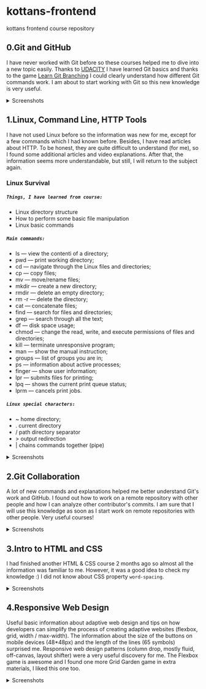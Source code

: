 # kottans-frontend
kottans frontend course repository

## 0.Git and GitHub
I have never worked with Git before so these courses helped me to dive into a new topic easily. Thanks to [UDACITY](https://classroom.udacity.com/courses/ud123) I have learned Git basics and thanks to the game [Learn Git Branching](https://learngitbranching.js.org/?locale=uk) I could clearly understand how different Git commands work. I am about to start working with Git so this new knowledge is very useful.

<details>
<summary>Screenshots</summary>

![](https://github.com/YuliiaHordiichuk/kottans-frontend/blob/main/task_git_github/udacity.png "UDACITY")
![](https://github.com/YuliiaHordiichuk/kottans-frontend/blob/main/task_git_github/learngitbranching.js.png "learngitbranching-1")
![](https://github.com/YuliiaHordiichuk/kottans-frontend/blob/main/task_git_github/learngitbranching.js-1.png "learngitbranching-2")
</details>

## 1.Linux, Command Line, HTTP Tools
I have not used Linux before so the information was new for me, except for a few commands which I had known before. Besides, I have read articles about HTTP. To be honest, they are quite difficult to understand (for me), so I found some additional articles and video explanations. After that, the information seems more understandable, but still, I will return to the subject again. 

### Linux Survival

##### `Things, I have learned from course:` 
- Linux directory structure
- How to perform some basic file manipulation
- Linux basic commands 

##### `Main commands:` 
- ls — view the contentі of a directory; 
- pwd — print working directory; 
- cd — navigate through the Linux files and directories;
- cp — copy files; 
- mv — move/rename files; 
- mkdir — create a new directory;
- rmdir — delete an empty directory;
- rm -r — delete the directory; 
- cat — concatenate files; 
- find — search for files and directories; 
- grep — search through all the text;
- df — disk space usage; 
- chmod — change the read, write, and execute permissions of files and directories; 
- kill — terminate unresponsive program; 
- man — show the manual instruction; 
- groups — list of groups you are in; 
- ps — information about active processes; 
- finger — show user information; 
- lpr — submits files for printing; 
- lpq — shows the current print queue status; 
- lprm — cancels print jobs. 

##### `Linux special characters:`
- ~ home directory; 
- . current directory
- / path directory separator
- &gt; output redirection
- | chains commands together (pipe)

<details>
<summary>Screenshots</summary>

![](https://github.com/YuliiaHordiichuk/kottans-frontend/blob/main/task_linux_cli/quiz-1.png "quiz-1")
![](https://github.com/YuliiaHordiichuk/kottans-frontend/blob/main/task_linux_cli/quiz-2.png "quiz-2")
![](https://github.com/YuliiaHordiichuk/kottans-frontend/blob/main/task_linux_cli/quiz-3.png "quiz-3")
![](https://github.com/YuliiaHordiichuk/kottans-frontend/blob/main/task_linux_cli/quiz-4.png "quiz-4")
</details>

## 2.Git Collaboration

A lot of new commands and explanations helped me better understand Git's work and GitHub. I found out how to work on a remote repository with other people and how I can analyze other contributor's commits. I am sure that I will use this knowledge as soon as I start work on remote repositories with other people. Very useful courses!


<details>
<summary>Screenshots</summary>

![](https://github.com/YuliiaHordiichuk/kottans-frontend/blob/main/task_git_collaboration/udacity-github-collaboration.png "UDACITY")
![](https://github.com/YuliiaHordiichuk/kottans-frontend/blob/main/task_git_collaboration/learngitbranching.js.org-github-collaboration-1.png "learngitbranching-1")
![](https://github.com/YuliiaHordiichuk/kottans-frontend/blob/main/task_git_collaboration/learngitbranching.js-github-collaboration-2.png "learngitbranching-2")
</details>

## 3.Intro to HTML and CSS

I had finished another HTML & CSS course 2 months ago so almost all the information was familiar to me. However, it was a good idea to check my knowledge :) I did not know about CSS property `word-spacing`. 

<details>
<summary>Screenshots</summary>

![](https://github.com/YuliiaHordiichuk/kottans-frontend/blob/main/task_html_css_intro/udacity.png "UDACITY")
![](https://github.com/YuliiaHordiichuk/kottans-frontend/blob/main/task_html_css_intro/learn-html.png "learn-html")
![](https://github.com/YuliiaHordiichuk/kottans-frontend/blob/main/task_html_css_intro/learn-css.png "learn-css")
</details>

## 4.Responsive Web Design

Useful basic information about adaptive web design and tips on how developers can simplify the process of creating adaptive websites (flexbox, grid, width / max-width). The information about the size of the buttons on mobile devices (48*48px) and the length of the lines (65 symbols) surprised me. Responsive web design patterns (column drop, mostly fluid, off-canvas, layout shifter) were a very useful discovery for me. 
The Flexbox game is awesome and I found one more Grid Garden game in extra materials, I liked this one too.

<details>
<summary>Screenshots</summary>

![](https://github.com/YuliiaHordiichuk/kottans-frontend/blob/main/task_responsive_web_design/udacity.png "UDACITY")
![](https://github.com/YuliiaHordiichuk/kottans-frontend/blob/main/task_responsive_web_design/flexboxfroggy.png "flexboxfroggy")
</details>






